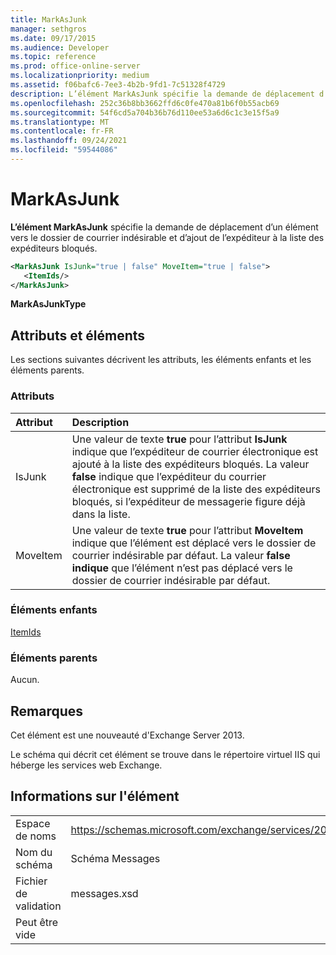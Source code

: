 ```yaml
---
title: MarkAsJunk
manager: sethgros
ms.date: 09/17/2015
ms.audience: Developer
ms.topic: reference
ms.prod: office-online-server
ms.localizationpriority: medium
ms.assetid: f06bafc6-7ee3-4b2b-9fd1-7c51328f4729
description: L’élément MarkAsJunk spécifie la demande de déplacement d’un élément vers le dossier de courrier indésirable et d’ajout de l’expéditeur à la liste des expéditeurs bloqués.
ms.openlocfilehash: 252c36b8bb3662ffd6c0fe470a81b6f0b55acb69
ms.sourcegitcommit: 54f6cd5a704b36b76d110ee53a6d6c1c3e15f5a9
ms.translationtype: MT
ms.contentlocale: fr-FR
ms.lasthandoff: 09/24/2021
ms.locfileid: "59544086"
---
```

# <a name="markasjunk"></a>MarkAsJunk

**L’élément MarkAsJunk** spécifie la demande de déplacement d’un élément vers le dossier de courrier indésirable et d’ajout de l’expéditeur à la liste des expéditeurs bloqués. 
  
```XML
<MarkAsJunk IsJunk="true | false" MoveItem="true | false">
   <ItemIds/>
</MarkAsJunk>
```

 **MarkAsJunkType**
## <a name="attributes-and-elements"></a>Attributs et éléments

Les sections suivantes décrivent les attributs, les éléments enfants et les éléments parents.
  
### <a name="attributes"></a>Attributs

|**Attribut**|**Description**|
|:-----|:-----|
|IsJunk  <br/> |Une valeur de texte **true** pour l’attribut **IsJunk** indique que l’expéditeur de courrier électronique est ajouté à la liste des expéditeurs bloqués. La valeur **false** indique que l’expéditeur du courrier électronique est supprimé de la liste des expéditeurs bloqués, si l’expéditeur de messagerie figure déjà dans la liste.  <br/> |
|MoveItem  <br/> |Une valeur de texte **true** pour l’attribut **MoveItem** indique que l’élément est déplacé vers le dossier de courrier indésirable par défaut. La valeur **false indique** que l’élément n’est pas déplacé vers le dossier de courrier indésirable par défaut.  <br/> |
   
### <a name="child-elements"></a>Éléments enfants

[ItemIds](itemids.md)
  
### <a name="parent-elements"></a>Éléments parents

Aucun.
  
## <a name="remarks"></a>Remarques

Cet élément est une nouveauté d'Exchange Server 2013.
  
Le schéma qui décrit cet élément se trouve dans le répertoire virtuel IIS qui héberge les services web Exchange.
  
## <a name="element-information"></a>Informations sur l'élément

|||
|:-----|:-----|
|Espace de noms  <br/> |https://schemas.microsoft.com/exchange/services/2006/messages  <br/> |
|Nom du schéma  <br/> |Schéma Messages  <br/> |
|Fichier de validation  <br/> |messages.xsd  <br/> |
|Peut être vide  <br/> ||
   

